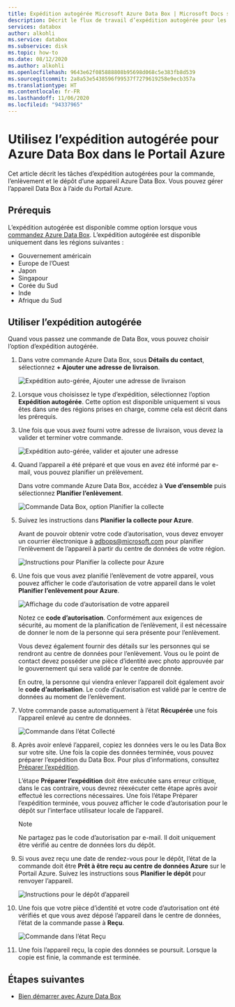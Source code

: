 ```yaml
---
title: Expédition autogérée Microsoft Azure Data Box | Microsoft Docs sur les données
description: Décrit le flux de travail d’expédition autogérée pour les appareils Azure Data Box
services: databox
author: alkohli
ms.service: databox
ms.subservice: disk
ms.topic: how-to
ms.date: 08/12/2020
ms.author: alkohli
ms.openlocfilehash: 9643e62f085888808b95698d068c5e383fb8d539
ms.sourcegitcommit: 2a8a53e5438596f99537f7279619258e9ecb357a
ms.translationtype: HT
ms.contentlocale: fr-FR
ms.lasthandoff: 11/06/2020
ms.locfileid: "94337965"
---
```

# <a name="use-self-managed-shipping-for-azure-data-box-in-the-azure-portal"></a>Utilisez l’expédition autogérée pour Azure Data Box dans le Portail Azure

Cet article décrit les tâches d’expédition autogérées pour la commande, l’enlèvement et le dépôt d’une appareil Azure Data Box. Vous pouvez gérer l’appareil Data Box à l’aide du Portail Azure.

## <a name="prerequisites"></a>Prérequis

L’expédition autogérée est disponible comme option lorsque vous [commandez Azure Data Box](data-box-deploy-ordered.md). L’expédition autogérée est disponible uniquement dans les régions suivantes :

* Gouvernement américain
* Europe de l’Ouest
* Japon
* Singapour
* Corée du Sud
* Inde
* Afrique du Sud

## <a name="use-self-managed-shipping"></a>Utiliser l’expédition autogérée

Quand vous passez une commande de Data Box, vous pouvez choisir l’option d’expédition autogérée.

1. Dans votre commande Azure Data Box, sous **Détails du contact**, sélectionnez **+ Ajouter une adresse de livraison**.
 
   ![Expédition auto-gérée, Ajouter une adresse de livraison](media\data-box-portal-customer-managed-shipping\choose-self-managed-shipping-1.png)

2. Lorsque vous choisissez le type d’expédition, sélectionnez l’option **Expédition autogérée**. Cette option est disponible uniquement si vous êtes dans une des régions prises en charge, comme cela est décrit dans les prérequis.

3. Une fois que vous avez fourni votre adresse de livraison, vous devez la valider et terminer votre commande.

   ![Expédition auto-gérée, valider et ajouter une adresse](media\data-box-portal-customer-managed-shipping\choose-self-managed-shipping-2.png)

4. Quand l’appareil a été préparé et que vous en avez été informé par e-mail, vous pouvez planifier un prélèvement.

   Dans votre commande Azure Data Box, accédez à **Vue d’ensemble** puis sélectionnez **Planifier l’enlèvement**.

   ![Commande Data Box, option Planifier la collecte](media\data-box-portal-customer-managed-shipping\data-box-portal-schedule-pickup-01.png)

5. Suivez les instructions dans **Planifier la collecte pour Azure**.

   Avant de pouvoir obtenir votre code d’autorisation, vous devez envoyer un courrier électronique à [adbops@microsoft.com](mailto:adbops@microsoft.com) pour planifier l’enlèvement de l’appareil à partir du centre de données de votre région.

   ![Instructions pour Planifier la collecte pour Azure](media\data-box-portal-customer-managed-shipping\data-box-portal-schedule-pickup-email-01.png)

6. Une fois que vous avez planifié l’enlèvement de votre appareil, vous pouvez afficher le code d’autorisation de votre appareil dans le volet **Planifier l’enlèvement pour Azure**.

   ![Affichage du code d’autorisation de votre appareil](media\data-box-portal-customer-managed-shipping\data-box-portal-auth-01b.png)

   Notez ce **code d’autorisation**. Conformément aux exigences de sécurité, au moment de la planification de l’enlèvement, il est nécessaire de donner le nom de la personne qui sera présente pour l’enlèvement.

   Vous devez également fournir des détails sur les personnes qui se rendront au centre de données pour l’enlèvement. Vous ou le point de contact devez posséder une pièce d’identité avec photo approuvée par le gouvernement qui sera validé par le centre de donnée.

   En outre, la personne qui viendra enlever l’appareil doit également avoir le **code d’autorisation**. Le code d’autorisation est validé par le centre de données au moment de l’enlèvement.

7. Votre commande passe automatiquement à l’état **Récupérée** une fois l’appareil enlevé au centre de données.

    ![Commande dans l’état Collecté](media\data-box-portal-customer-managed-shipping\data-box-portal-picked-up-boxed-01.png)

8. Après avoir enlevé l’appareil, copiez les données vers le ou les Data Box sur votre site. Une fois la copie des données terminée, vous pouvez préparer l’expédition du Data Box. Pour plus d’informations, consultez [Préparer l’expédition](data-box-deploy-picked-up.md#prepare-to-ship).

   L’étape **Préparer l’expédition** doit être exécutée sans erreur critique, dans le cas contraire, vous devrez réexécuter cette étape après avoir effectué les corrections nécessaires. Une fois l’étape Préparer l’expédition terminée, vous pouvez afficher le code d’autorisation pour le dépôt sur l’interface utilisateur locale de l’appareil.

   > [!NOTE]
   > Ne partagez pas le code d’autorisation par e-mail. Il doit uniquement être vérifié au centre de données lors du dépôt.

9. Si vous avez reçu une date de rendez-vous pour le dépôt, l’état de la commande doit être **Prêt à être reçu au centre de données Azure** sur le Portail Azure. Suivez les instructions sous **Planifier le dépôt** pour renvoyer l’appareil.

   ![Instructions pour le dépôt d’appareil](media\data-box-portal-customer-managed-shipping\data-box-portal-received-complete-02b.png)

10. Une fois que votre pièce d’identité et votre code d’autorisation ont été vérifiés et que vous avez déposé l’appareil dans le centre de données, l’état de la commande passe à **Reçu**.

    ![Commande dans l’état Reçu](media\data-box-portal-customer-managed-shipping\data-box-portal-received-complete-01.png)

11. Une fois l’appareil reçu, la copie des données se poursuit. Lorsque la copie est finie, la commande est terminée.

## <a name="next-steps"></a>Étapes suivantes

* [Bien démarrer avec Azure Data Box](data-box-quickstart-portal.md)
